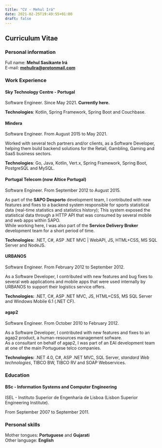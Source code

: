 ```yaml
---
title: "CV - Mehul Irá"
date: 2021-02-25T19:49:55+01:00
draft: false
---
```


## Curriculum Vitae

### Personal information

Full name: **Mehul Sasikante Irá**  
E-mail: **mehulira@protonmail.com**

### Work Experience

#### Sky Technology Centre - Portugal

Software Engineer. Since May 2021. **Currently here.**

**Technologies**: Kotlin, Spring Framework, Spring Boot and Couchbase.

#### Mindera

Software Engineer. From August 2015 to May 2021.

Worked with several tech partners and/or clients, as a Software Developer, helping them build backend solutions for the Retail, Gambling, Gaming and SaaS business sectors. 

**Technologies**: Go, Java, Kotlin, Vert.x, Spring Framework, Spring Boot, PostgreSQL and MySQL.

#### Portugal Telecom (now Altice Portugal)

Software Engineer. From September 2012 to August 2015.

As part of the **SAPO Desporto** development team, I contributed with new features and fixes to a backend system responsible for sports statistical data (real-time statistics and statistics history); This system exposed the statistical data through a HTTP API that was consumed by several mobile and web apps within SAPO.  
While working here, I was also part of the **Service Delivery Broker** development team for a short period of time.

**Technologies:** .NET, C#, ASP .NET MVC | WebAPI, JS, HTML+CSS, MS SQL Server and NodeJS.

#### URBANOS

Software Engineer. From February 2012 to September 2012.

As a Software Developer, I contributed with new features and bug fixes to several web applications and mobile apps that were used internally by URBANOS to support their logistics service offers.

**Technologies:** .NET, C#, ASP .NET MVC, JS, HTML+CSS, MS SQL Server and Windows Mobile 6.1 (.NET CF).

#### agap2

Software Engineer. From October 2010 to February 2012.

As a Software Developer, I contributed with new features and fixes to an agap2 product, a human-resources management sofware.  
As a consultant on behalf of agap2, I was part of an EAI development team at one of the main Portuguese telco companies. 

**Technologies:** .NET 4.0, C#, ASP .NET MVC, SQL Server, *standard Web technologies*, TIBCO BW, TIBCO RV and SOAP Webservices.

### Education

#### BSc - Information Systems and Computer Engineering

ISEL - Instituto Superior de Engenharia de Lisboa (Lisbon Superior Engineering Institute).

From September 2007 to September 2011.

### Personal skills

Mother tongues: **Portuguese** and **Gujarati**  
Other language: **English**